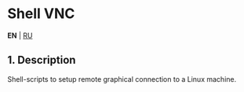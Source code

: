 # Shell VNC

**EN** | [RU](README_RU.md)

## 1. Description

Shell-scripts to setup remote graphical connection to a Linux machine.
